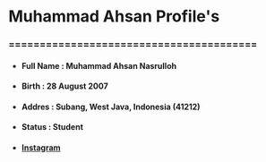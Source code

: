 # Muhammad Ahsan Profile's
<h3>========================================</h3>
<ul>
  <li><h4>Full Name  : <bold>Muhammad Ahsan Nasrulloh</bold></h4></li>
  <li><h4>Birth  : <bold>28 August 2007</bold></h4></li>
  <li><h4>Addres  : <bold>Subang, West Java, Indonesia (41212)</bold></h4></li>
  <li><h4>Status  : <bold>Student</bold></h4></li>
  <li><h4><a href="https://www.instagram.com/_sannasrull/">Instagram</a></h4></li>
</ul>
